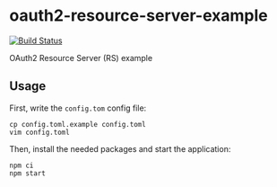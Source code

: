 oauth2-resource-server-example
==============================

[![Build Status](https://travis-ci.org/madarche/oauth2-resource-server-example.svg?branch=master)](https://travis-ci.org/madarche/oauth2-resource-server-example)

OAuth2 Resource Server (RS) example

Usage
-----

First, write the `config.tom` config file:

```shellsession
cp config.toml.example config.toml
vim config.toml
```

Then, install the needed packages and start the application:

```shellsession
npm ci
npm start
```
